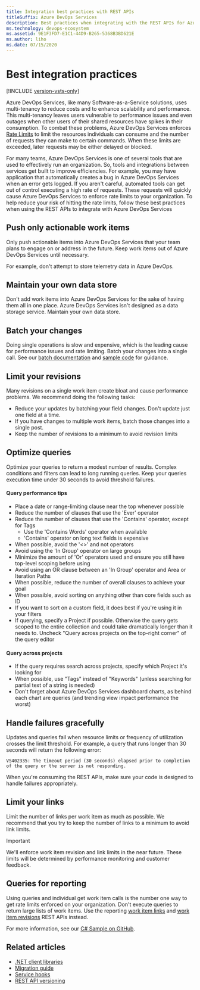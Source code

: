 ```yaml
---
title: Integration best practices with REST APIs
titleSuffix: Azure DevOps Services 
description: Best practices when integrating with the REST APIs for Azure DevOps Services
ms.technology: devops-ecosystem
ms.assetid: 9E1F3FD7-E1C1-44D9-B265-5368B3BD621E
ms.author: liho
ms.date: 07/15/2020
---
```


<!--- Supports FWLINK:  https://go.microsoft.com/fwlink/?LinkId=692096   --> 

# Best integration practices

[!INCLUDE [version-vsts-only](../../includes/version-vsts-only.md)]

Azure DevOps Services, like many Software-as-a-Service solutions, uses multi-tenancy to reduce costs and to enhance scalability and performance.  This multi-tenancy leaves users vulnerable to performance issues and even outages when other users of their shared resources have spikes in their consumption. To combat these problems, Azure DevOps Services enforces [Rate Limits](./rate-limits.md) to limit the resources individuals can consume and the number of requests they can make to certain commands. When these limits are exceeded, later requests may be either delayed or blocked. 

For many teams, Azure DevOps Services is one of several tools that are used to effectively run an organization. So, tools and integrations between services get built to improve efficiencies. For example, you may have application that automatically creates a bug in Azure DevOps Services when an error gets logged. If you aren't careful, automated tools can get out of control executing a high rate of requests. These requests will quickly cause Azure DevOps Services to enforce rate limits to your organization. To help reduce your risk of hitting the rate limits, follow these best practices when using the REST APIs to integrate with Azure DevOps Services

## Push only actionable work items
Only push actionable items into Azure DevOps Services that your team plans to engage on or address in the future. Keep work items out of Azure DevOps Services until necessary. 

For example, don't attempt to store telemetry data in Azure DevOps.

## Maintain your own data store
Don't add work items into Azure DevOps Services for the sake of having them all in one place. Azure DevOps Services isn't designed as a data storage service. Maintain your own data store.

## Batch your changes
Doing single operations is slow and expensive, which is the leading cause for performance issues and rate limiting. Batch your changes into a single call. See our [batch documentation](/azure/devops/integrate/previous-apis/wit/batch) and [sample code](/azure/devops/integrate/previous-apis/wit/samples) for guidance.

## Limit your revisions
Many revisions on a single work item create bloat and cause performance problems. We recommend doing the following tasks:

* Reduce your updates by batching your field changes. Don't update just one field at a time.
* If you have changes to multiple work items, batch those changes into a single post.
* Keep the number of revisions to a minimum to avoid revision limits

## Optimize queries
Optimize your queries to return a modest number of results. Complex conditions and filters can lead to long running queries. Keep your queries execution time under 30 seconds to avoid threshold failures.

#### Query performance tips
* Place a date or range-limiting clause near the top whenever possible
* Reduce the number of clauses that use the 'Ever' operator
* Reduce the number of clauses that use the 'Contains' operator, except for Tags
    - Use the 'Contains Words' operator when available
    - 'Contains' operator on long text fields is expensive
* When possible, avoid the '<>' and not operators
* Avoid using the 'In Group' operator on large groups
* Minimize the amount of 'Or' operators used and ensure you still have top-level scoping before using
* Avoid using an OR clause between an 'In Group' operator and Area or Iteration Paths
* When possible, reduce the number of overall clauses to achieve your goal
* When possible, avoid sorting on anything other than core fields such as ID
* If you want to sort on a custom field, it does best if you're using it in your filters
* If querying, specify a Project if possible. Otherwise the query gets scoped to the entire collection and could take dramatically longer than it needs to. Uncheck "Query across projects on the top-right corner" of the query editor

#### Query across projects
* If the query requires search across projects, specify which Project it's looking for
* When possible, use "Tags" instead of "Keywords" (unless searching for partial text of a string is needed)
* Don't forget about Azure DevOps Services dashboard charts, as behind each chart are queries (and trending view impact performance the worst)

## Handle failures gracefully
Updates and queries fail when resource limits or frequency of utilization crosses the limit threshold. For example, a query that runs longer than 30 seconds will return the following error:

```VS402335: The timeout period (30 seconds) elapsed prior to completion of the query or the server is not responding.```

When you're consuming the REST APIs, make sure your code is designed to handle failures appropriately.

## Limit your links
Limit the number of links per work item as much as possible. We recommend that you try to keep the number of links to a minimum to avoid link limits.

> [!IMPORTANT]
> We'll enforce work item revision and link limits in the near future. These limits will be determined by performance monitoring and customer feedback.

## Queries for reporting
Using queries and individual get work item calls is the number one way to get rate limits enforced on your organization. Don't execute queries to return large lists of work items. Use the reporting [work item links](/rest/api/vsts/wit/reporting%20work%20item%20links) and [work item revisions](/rest/api/vsts/wit/reporting%20work%20item%20revisions) REST APIs instead.

For more information, see our [C# Sample on GitHub](https://github.com/sferg-msft/vsts-wit-reporting-example).

## Related articles

- [.NET client libraries](dotnet-client-libraries.md)
- [Migration guide](migration-guide.md)
- [Service hooks](service-hooks.md)
- [REST API versioning](rest-api-versioning.md)

